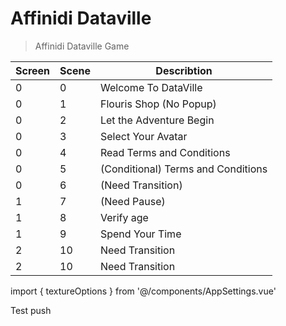 # Affinidi Dataville

> Affinidi Dataville Game

| Screen   | Scene   | Describtion                               |
| -------- | ------- | ----------------------------------------- |
| 0        | 0       | Welcome To DataVille                      |
| 0        | 1       | Flouris Shop (No Popup)                   |
| 0        | 2       | Let the Adventure Begin                   |
| 0        | 3       | Select Your Avatar                        |
| 0        | 4       | Read Terms and Conditions                 |
| 0        | 5       | (Conditional) Terms and Conditions        |
| 0        | 6       | (Need Transition)                         |
| 1        | 7       | (Need Pause)                              |
| 1        | 8       | Verify age                                |
| 1        | 9       | Spend Your Time                           |
| 2        | 10      | Need Transition                           |
| 2        | 10      | Need Transition                           |


import { textureOptions } from '@/components/AppSettings.vue'

Test push